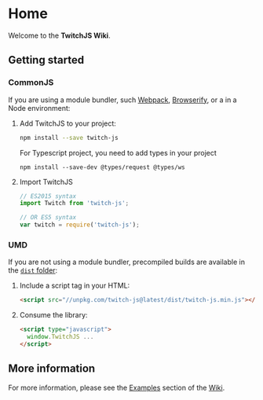 # Home

Welcome to the **TwitchJS Wiki**.

## Getting started

### CommonJS

If you are using a module bundler, such [Webpack](https://webpack.js.org/), [Browserify](http://browserify.org/), or a in a Node environment:

1. Add TwitchJS to your project:
   ```bash
   npm install --save twitch-js
   ```
   For Typescript project, you need to add types in your project
   ```
   npm install --save-dev @types/request @types/ws
   ```
   
2. Import TwitchJS

   ```js
   // ES2015 syntax
   import Twitch from 'twitch-js';

   // OR ES5 syntax
   var twitch = require('twitch-js');
   ```

### UMD

If you are not using a module bundler, precompiled builds are available in the [`dist` folder](https://unpkg.com/twitch-js/dist/):

1. Include a script tag in your HTML:
   ```html
   <script src="//unpkg.com/twitch-js@latest/dist/twitch-js.min.js"></script>
   ```
2. Consume the library:
   ```html
   <script type="javascript">
     window.TwitchJS ...
   </script>
   ```

## More information

For more information, please see the [Examples](/docs/Examples.md) section of the [Wiki](/docs).
